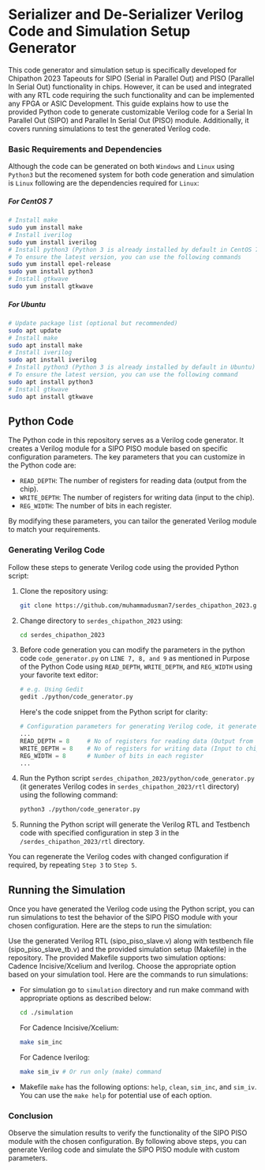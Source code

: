 # Serializer and De-Serializer Verilog Code and Simulation Setup Generator

This code generator and simulation setup is specifically developed for Chipathon 2023 Tapeouts for SIPO (Serial in Parallel Out) and PISO (Parallel In Serial Out) functionality in chips. However, it can be used and integrated with any RTL code requiring the such functionality and can be implemented any FPGA or ASIC Development. This guide explains how to use the provided Python code to generate customizable Verilog code for a Serial In Parallel Out (SIPO) and Parallel In Serial Out (PISO) module. Additionally, it covers running simulations to test the generated Verilog code.

### Basic Requirements and Dependencies
Although the code can be generated on both `Windows` and `Linux` using `Python3` but the recomened system for both code generation and simulation is `Linux` following are the dependencies required for `Linux`:

##### For CentOS 7
```bash
# Install make
sudo yum install make
# Install iverilog
sudo yum install iverilog
# Install python3 (Python 3 is already installed by default in CentOS 7)
# To ensure the latest version, you can use the following commands
sudo yum install epel-release
sudo yum install python3
# Install gtkwave
sudo yum install gtkwave
```
##### For Ubuntu
```bash
# Update package list (optional but recommended)
sudo apt update
# Install make
sudo apt install make
# Install iverilog
sudo apt install iverilog
# Install python3 (Python 3 is already installed by default in Ubuntu)
# To ensure the latest version, you can use the following command
sudo apt install python3
# Install gtkwave
sudo apt install gtkwave
```

## Python Code

The Python code in this repository serves as a Verilog code generator. It creates a Verilog module for a SIPO PISO module based on specific configuration parameters. The key parameters that you can customize in the Python code are:

- `READ_DEPTH`: The number of registers for reading data (output from the chip).
- `WRITE_DEPTH`: The number of registers for writing data (input to the chip).
- `REG_WIDTH`: The number of bits in each register.

By modifying these parameters, you can tailor the generated Verilog module to match your requirements.

### Generating Verilog Code

Follow these steps to generate Verilog code using the provided Python script:

1. Clone the repository using: 
   ```bash
   git clone https://github.com/muhammadusman7/serdes_chipathon_2023.git
   ```
2. Change directory to `serdes_chipathon_2023` using:
   ```bash
   cd serdes_chipathon_2023
   ```
3. Before code generation you can modify the parameters in the python code `code_generator.py` on `LINE 7, 8, and 9` as mentioned in Purpose of the Python Code using `READ_DEPTH`, `WRITE_DEPTH`, and `REG_WIDTH` using your favorite text editor:
   ```bash
   # e.g. Using Gedit
   gedit ./python/code_generator.py
   ```
   Here's the code snippet from the Python script for clarity:

    ```python
    # Configuration parameters for generating Verilog code, it generates 8 Registers for Reading, 8 for Writing, each having 8-bit.
    ...
    READ_DEPTH = 8     # No of registers for reading data (Output from chip)
    WRITE_DEPTH = 8    # No of registers for writing data (Input to chip)
    REG_WIDTH = 8      # Number of bits in each register
    ...
    ```
4. Run the Python script `serdes_chipathon_2023/python/code_generator.py` (it generates Verilog codes in `serdes_chipathon_2023/rtl` directory) using the following command:
   ```bash
   python3 ./python/code_generator.py
   ```
5. Running the Python script will generate the Verilog RTL and Testbench code with specified configuration in step 3 in the `/serdes_chipathon_2023/rtl` directory.

You can regenerate the Verilog codes with changed configuration if required, by repeating `Step 3` to `Step 5`.

## Running the Simulation
Once you have generated the Verilog code using the Python script, you can run simulations to test the behavior of the SIPO PISO module with your chosen configuration. Here are the steps to run the simulation:

Use the generated Verilog RTL (sipo_piso_slave.v) along with testbench file (sipo_piso_slave_tb.v) and the provided simulation setup (Makefile) in the repository.
The provided Makefile supports two simulation options: Cadence Incisive/Xcelium and Iverilog. Choose the appropriate option based on your simulation tool.
Here are the commands to run simulations:

- For simulation go to `simulation` directory and run make command with appropriate options as described below:
  ```bash
  cd ./simulation
  ```
    For Cadence Incisive/Xcelium:
    ```bash
    make sim_inc
    ```
    For Cadence Iverilog:
    ```bash
    make sim_iv # Or run only (make) command
    ```
- Makefile `make` has the following options: `help`, `clean`, `sim_inc`, and `sim_iv`. You can use the `make help` for potential use of each option.

### Conclusion
Observe the simulation results to verify the functionality of the SIPO PISO module with the chosen configuration. By following above steps, you can generate Verilog code and simulate the SIPO PISO module with custom parameters.